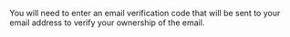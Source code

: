 You will need to enter an email verification code that will be sent to your email address to verify your ownership of the email.
